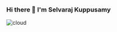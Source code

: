 ### Hi there 👋 I'm Selvaraj Kuppusamy

![cloud](https://media.giphy.com/media/xT9IgzoKnwFNmISR8I/giphy.gif)

<!--
**selvaraj-kuppusamy/selvaraj-kuppusamy** is a ✨ _special_ ✨ repository because its `README.md` (this file) appears on your GitHub profile.

Here are some ideas to get you started:

- 🔭 I’m currently working on ...
- 🌱 I’m currently learning ...
- 👯 I’m looking to collaborate on ...
- 🤔 I’m looking for help with ...
- 💬 Ask me about ...
- 📫 How to reach me: ...
- 😄 Pronouns: ...
- ⚡ Fun fact: ...
-->
